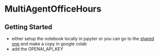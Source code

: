 # MultiAgentOfficeHours

## Getting Started

- either setup the notebook locally in jupyter or you can go to the [shared one](https://colab.research.google.com/drive/10wNok8h6GhPN8DAn-6eAwyhZxqGI89Pt?usp=sharing) and make a copy in google colab
- add the OPENAI_API_KEY